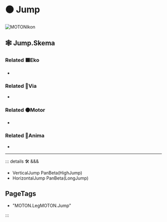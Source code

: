 # 🟠 <motor>Jump</motor>

![MOTONIkon](/Ikon/Motor_Ikon.png)

## 🕸 Jump.Skema

### Related 🟩<ekos>Eko</ekos>

-

### Related 🔻<via>Via</via>

-

### Related 🟠<motor>Motor</motor>

-

### Related 💜<anima>Anima</anima>

-

---

<!-- =================================================== -->
<!-- =================================================== -->
<!-- =================================================== -->
<!-- =================================================== -->
<!-- =================================================== -->
::: details 🛠 <dev>&&&</dev>

- VerticalJump PanBeta(HighJump)
- HorizontalJump PanBeta(LongJump)

<h2>PageTags</h2>

- "MOTON.LegMOTON.Jump"

:::
